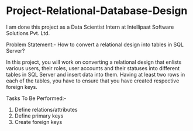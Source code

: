 # Project-Relational-Database-Design

I am done this project as a Data Scientist Intern at Intellipaat Software Solutions Pvt. Ltd.

Problem Statement:- How to convert a relational design into tables in SQL Server?

In this project, you will work on converting a relational design that enlists various users, their roles, user accounts and their statuses into different tables in SQL Server and insert data into them. Having at least two rows in each of the tables, you have to ensure that you have created respective foreign keys.

Tasks To Be Performed:-
1. Define relations/attributes
2. Define primary keys
3. Create foreign keys
